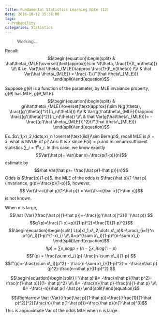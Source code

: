 ```yaml
---
title: Fundamental Statistics Learning Note (12)
date: 2016-10-12 15:38:00
tags:
 - Probability
categories: Statistics
---
```


> Working...

Recall: 
$$\begin{equation}\begin{split} 
& \hat\theta\_{MLE}\overset{\text{approx}}\sim N(\theta, \frac{1}{I\_n(\theta)}) \\\\
& i.e. Var(\hat \theta\_{MLE})\approx \frac{1}{I\_n(\theta)} \\\\
& \hat Var(\hat \theta\_{MLE}) = \frac{-1}{l''(\hat \theta\_{MLE})}
\end{split}\end{equation}$$ <!---more--->

Suppose $g(\theta)$ is a function of the parameter, by MLE invaiance property, $g(\theta)$ has MLE, $g(\hat \theta\_{MLE})$.
$$\begin{equation}\begin{split} 
& g(\hat\theta\_{MLE})\overset{\text{approx}}\sim N(g(\theta), \frac{[g'(\theta)]^2}{I\_n(\theta)}) \\\\
& Var(g(\hat\theta\_{MLE}))\approx \frac{[g'(\theta)]^2}{I\_n(\theta)} \\\\
& \hat Var(g(\hat\theta\_{MLE}))= -\frac{[g'(\hat \theta\_{MLE})]^2}{l''(\hat \theta\_{MLE})}
\end{split}\end{equation}$$

Ex. $x\_1,x\_2,\dots,x\_n \overset{\text{iid}}\sim Bern(p)$, recall MLE is $\hat p = \bar x$, what is MVUE of $p$?
Ans: It is $\bar x$ since $E(\bar x)=p$ and minimum sufficient statistics $\sum\_{i=1}^n x\_i$.
In this case, we know exactly $$Var(\hat p)= Var(\bar x)=\frac{p(1-p)}{n}$$
estimate by $$\hat Var(\hat p)= \frac{\hat p(1-\hat p)}{n}$$
Odds is $\frac{p}{1-p}$, the MLE of the odds is $\frac{\hat p}{1-\hat p} (invariance, g(p)=\frac{p}{1-p})$, however, $$ Var(\frac{\hat p}{1-\hat p}) = Var(\frac{\bar x}{1-\bar x})$$
is not known.

When n is large, $$\hat {Var}(\frac{\hat p}{1-\hat p})=-\frac{[g'(\hat p)]^2}{l''(\hat p)} $$
$$g'(p)=\frac{(1-p)+p}{(1-p)^2}=\frac{1}{(1-p)^2}$$
$$\begin{equation}\begin{split}
L(p|x\_1,x\_2,\dots,x\_n)&=\prod\_{i=1}^n p^{x\_i}(1-p)^{1-x\_i} \\\\
&=p^{\sum x\_i}(1-p)^{n-\sum x\_i}
\end{split}\end{equation}$$
$$l(p) = \sum x\_i logp+(n-\sum x\_i)log(1-p) $$
$$l'(p) = \frac{\sum x\_i}{p}-\frac{n-\sum x\_i}{1-p} $$
$$l''(p)=-\frac{\sum x\_i}{p^2} - \frac{n-\sum x\_i}{(1-p)^2} = -\frac{n\hat p}{p^2}-\frac{n-n\hat p}{(1-p)^2} $$

$$\begin{equation}\begin{split}
l''(\hat p) &= -\frac{n\hat p}{\hat p^2}-\frac{n(1-\hat p)}{(1- \hat p)^2} \\\\
&= -\frac{n}{\hat p}-\frac{n}{1-\hat p} \\\\
&= -\frac{-n}{\hat p(1-\hat p)}
\end{split}\end{equation}$$

$$\Rightarrow \hat {Var}(\frac{\hat p}{1-\hat p})=\frac{[\frac{1}{(1-\hat p)^2}]^2}{\frac{n}{\hat p(1-\hat p)}}=\frac{\hat p}{n(1-\hat p)^3}$$
This is approximate Var of the odds MLE when n is large.
